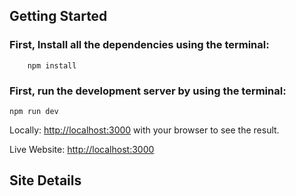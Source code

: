 ## Getting Started

### First, Install all the dependencies using the terminal:

```
    npm install
```

### First, run the development server by using the terminal:

```
npm run dev
```

Locally: [http://localhost:3000](http://localhost:3000) with your browser to see the result.

Live Website: [http://localhost:3000](BlogWebsite)

## Site Details
